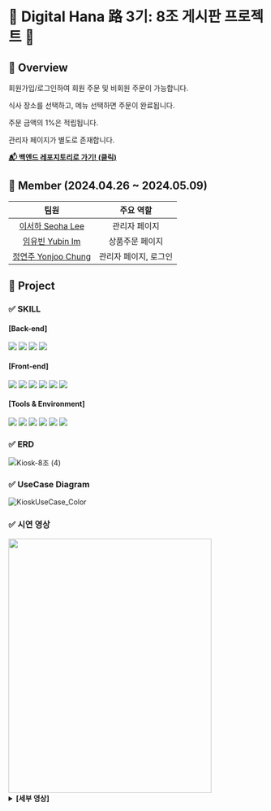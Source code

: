 # 🌟 Digital Hana 路 3기: 8조 게시판 프로젝트 🌟

## 📍 Overview

회원가입/로그인하여 회원 주문 및 비회원 주문이 가능합니다.

식사 장소를 선택하고, 메뉴 선택하면 주문이 완료됩니다.

주문 금액의 1%은 적립됩니다.

관리자 페이지가 별도로 존재합니다.

<a href="https://github.com/Kiosk-Project/KioskBE"><strong>📬 백엔드 레포지토리로 가기! (클릭)</strong></a>

## 🚀 Member (2024.04.26 ~ 2024.05.09)

|                             팀원                              |       주요 역할       |
| :-----------------------------------------------------------: | :-------------------: |
|  <a href="https://github.com/sseohalee">이서하 Seoha Lee</a>  |     관리자 페이지     |
|   <a href="https://github.com/yubin-im">임유빈 Yubin Im</a>   |    상품주문 페이지    |
| <a href="https://github.com/jennyjoo">정연주 Yonjoo Chung</a> | 관리자 페이지, 로그인 |

## 🚩 Project

### ✅ SKILL

#### [Back-end]

<p>
    <img src="https://img.shields.io/badge/java%2017-007396?style=for-the-badge&logo=java&logoColor=white"> 
    <img src="https://img.shields.io/badge/MySQL%208.0.33-4479A1?style=for-the-badge&logo=mysql&logoColor=white"> 
    <img src="https://img.shields.io/badge/spring%20boot-6DB33F?style=for-the-badge&logo=springboot&logoColor=white">
    <img src="https://img.shields.io/badge/JPA-005F0F?style=for-the-badge&logo=jpa&logoColor=white">
</p>

#### [Front-end]

<p>
    <img src="https://img.shields.io/badge/vite-%23646CFF.svg?style=for-the-badge&logo=vite&logoColor=white"/>
    <img src="https://img.shields.io/badge/Typescript-3178C6?style=for-the-badge&logo=Typescript&logoColor=white"/>
    <img src="https://img.shields.io/badge/react%2018.2.66-61B6D4?style=for-the-badge&logo=react&logoColor=white">
    <img src="https://img.shields.io/badge/Tailwind CSS-06B6D4?style=for-the-badge&logo=Tailwind CSS&logoColor=white"/>
    <img src="https://img.shields.io/badge/html5-E34F26?style=for-the-badge&logo=html5&logoColor=white"> 
    <img src="https://img.shields.io/badge/css-1572B6?style=for-the-badge&logo=css3&logoColor=white">
</p>

#### [Tools & Environment]

<p>
  <img src="https://img.shields.io/badge/IntelliJ%20IDEA-CB5B8D?style=for-the-badge&logo=intellijidea&logoColor=white"/>
  <img src="https://img.shields.io/badge/Visual_Studio_Code-0078D4?style=for-the-badge&logo=visual%20studio%20code&logoColor=white"/>
  <img src="https://img.shields.io/badge/DBeaver-4D4D4D?style=for-the-badge&logo=dbeaver&logoColor=white">
  <img src="https://img.shields.io/badge/Postman-FF6C37?style=for-the-badge&logo=Postman&logoColor=white"/>
  <img src="https://img.shields.io/badge/Git-F05032?style=for-the-badge&logo=git&logoColor=white"/>
  <img src="https://img.shields.io/badge/GitHub-181717?style=for-the-badge&logo=GitHub&logoColor=white"/>
</p>

### ✅ ERD

![Kiosk-8조  (4)](https://github.com/Kiosk-Project/KioskBE/assets/165225479/d736a83a-90dc-4177-8e34-e8b5d1a80eb7)

### ✅ UseCase Diagram

![KioskUseCase_Color](https://github.com/Kiosk-Project/KioskBE/assets/140530127/19c06297-b2dc-479d-a58a-9351a2c102e6)

### ✅ 시연 영상

<img src="https://github.com/Kiosk-Project/KioskBE/assets/140530127/055e36b2-f821-47dd-85e7-773d572e2dee" width="400" height="500"/>

<details>
<summary><strong>[세부 영상]</strong></summary>
<div markdown="1">

### [상품주문 페이지]

|                                                   로그인                                                    |                                                  상품 주문                                                  |
| :---------------------------------------------------------------------------------------------------------: | :---------------------------------------------------------------------------------------------------------: |
|  ![로그인](https://github.com/Kiosk-Project/KioskBE/assets/140530127/36daa871-23d1-4164-97fe-86deef074556)  | ![주문상세](https://github.com/Kiosk-Project/KioskBE/assets/140530127/95b987f7-32e9-48c6-8975-f25f32809ad0) |
|                                                **메뉴 추천**                                                |                                                **결제 성공**                                                |
| ![메뉴추천](https://github.com/Kiosk-Project/KioskBE/assets/140530127/827e5526-0328-45fc-aeff-cc26bbcde5a4) | ![결제성공](https://github.com/Kiosk-Project/KioskBE/assets/140530127/c1858104-4a56-4557-bb2f-f62a6b05f85b) |

### [관리자 페이지]

|                                                  사용자 관리                                                  |                                                  상품 관리                                                  |
| :-----------------------------------------------------------------------------------------------------------: | :---------------------------------------------------------------------------------------------------------: |
| ![사용자관리](https://github.com/Kiosk-Project/KioskBE/assets/140530127/37de233a-36f2-410e-8b13-34caf88c55a7) | ![상품관리](https://github.com/Kiosk-Project/KioskBE/assets/140530127/6aac8676-ba33-4a79-8132-761cc713fa79) |
|                                                 **주문 관리**                                                 |                                                **주문 통계**                                                |
|  ![주문관리](https://github.com/Kiosk-Project/KioskBE/assets/140530127/9d1e9af1-fea7-4a9e-947c-58cf7f0f7f66)  | ![주문통계](https://github.com/Kiosk-Project/KioskBE/assets/140530127/926be733-269c-4f71-8950-f15519f06f61) |

</div>
</details>
